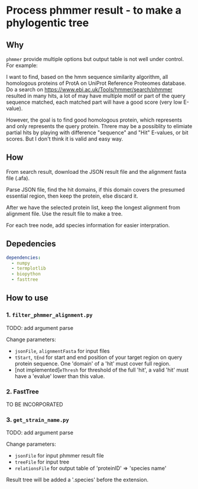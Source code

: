 # Process phmmer result - to make a phylogentic tree

## Why

`phmmer` provide multiple options but output table is not well under control. For example:

I want to find, based on the hmm sequence similarity algorithm, all homologous proteins of ProtA on UniProt Reference Proteomes database. Do a search on https://www.ebi.ac.uk/Tools/hmmer/search/phmmer resulted in many hits, a lot of may have multiple motif or part of the query sequence matched, each matched part will have a good score (very low E-value).

However, the goal is to find good homologous protein, which represents and only represents the query protein. Threre may be a possiblity to elimiate partial hits by playing with difference "sequence" and "Hit" E-values, or bit scores. But I don't think it is valid and easy way.

## How

From search result, download the JSON result file and the alignment fasta file (.afa).

Parse JSON file, find the hit domains, if this domain covers the presumed essential region, then keep the protein, else discard it.

After we have the selected protein list, keep the longest alignment from alignment file. Use the result file to make a tree.

For each tree node, add species information for easier interpration.

## Depedencies

```yml
dependencies:
  - numpy
  - termplotlib
  - biopython
  - fasttree
```

## How to use

### 1. `filter_phmmer_alignment.py`

TODO: add argument parse

Change parameters:
- `jsonFile`, `alignmentFasta` for input files
- `tStart`, `tEnd` for start and end position of your target region on query protein sequence. One 'domain' of a 'hit' must cover full region.
- [not implemented]`eThresh` for threshold of the full 'hit', a valid 'hit' must have a 'evalue' lower than this value.

### 2. FastTree

TO BE INCORPORATED

### 3. `get_strain_name.py`

TODO: add argument parse

Change parameters:
- `jsonFile` for input phmmer result file
- `treeFile` for input tree
- `relationsFile` for output table of 'proteinID' => 'species name'

Result tree will be added a '.species' before the extension.
